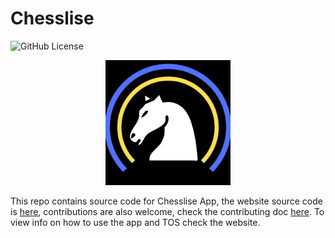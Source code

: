 # **Chesslise**

![GitHub License](https://img.shields.io/github/license/jalpp/Chesslise)

<p align="center">
  <img src="https://raw.githubusercontent.com/jalpp/DojoIcons/dd7365ea7d768fe17056d9b14ee6740c2bf4e261/oldIcons/Black%20Blue%20White%20Tactical%20eSports%20Discord%20Logo.png" alt="ChessLise" width="200"/>
</p>


This repo contains source code for Chesslise App, the website source code is [here](https://github.com/jalpp/chessliseweb), contributions are also welcome, check the contributing doc [here](https://github.com/jalpp/Chesslise/blob/master/CONTRIBUTING.md). To view info on how to use the app and TOS check the website.




